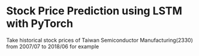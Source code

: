 # Stock Price Prediction using LSTM with PyTorch

Take historical stock prices of Taiwan Semiconductor Manufacturing(2330) from 2007/07 to 2018/06 for example
